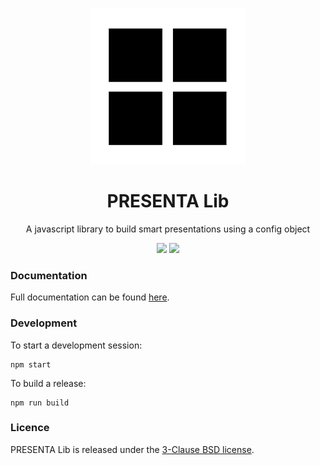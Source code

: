 <p align="center">
	<img src="logo.png"/>
</p>

<h1 align="center">
	PRESENTA Lib
</h1>

<p align="center">
	A javascript library to build smart presentations using a config object
</p>

<p align="center">
	<img src="https://travis-ci.org/presenta-software/presenta-lib.svg?branch=master"/>
	<img src="https://img.shields.io/npm/v/@presenta/lib"/>
</p>



### Documentation

Full documentation can be found [here](https://lib.presenta.cc/).


### Development

To start a development session:

	npm start

To build a release:

	npm run build

### Licence

PRESENTA Lib is released under the [3-Clause BSD license](LICENSE).
